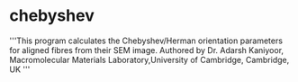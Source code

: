# chebyshev
'''This program calculates the Chebyshev/Herman orientation parameters for aligned fibres from their SEM image.
Authored by Dr. Adarsh Kaniyoor,
Macromolecular Materials Laboratory,University of Cambridge, Cambridge, UK
'''
